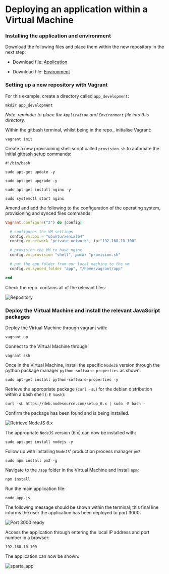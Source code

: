 # **Deploying an application within a Virtual Machine**

### **Installing the application and environment**

Download the following files and place them within the new repository in the next step:

- Download file: [Application](app)

- Download file: [Environment](environment)

### **Setting up a new repository with Vagrant**

For this example, create a directory called `app_development`:

    mkdir app_development

_Note: reminder to place the `Application` and `Environment` file into this directory._

Within the gitbash terminal, whilst being in the repo., initialise Vagrant:

    vagrant init

Create a new provisioning shell script called `provision.sh` to automate the initial gitbash setup commands:

```gitbash
#!/bin/bash

sudo apt-get update -y

sudo apt-get upgrade -y

sudo apt-get install nginx -y

sudo systemctl start nginx
```

Amend and add the following to the configuration of the operating system, provisioning and synced files commands:

```ruby
Vagrant.configure("2") do |config|

  # configures the VM settings
  config.vm.box = "ubuntu/xenial64"
  config.vm.network "private_network", ip:"192.168.10.100"

  # provision the VM to have nginx
  config.vm.provision "shell", path: "provision.sh"

  # put the app folder from our local machine to the vm
  config.vm.synced_folder "app", "/home/vagrant/app"

end
```

Check the repo. contains all of the relevant files:

![Repository](/tech230_app_deployment/images/repo.PNG)

### **Deploy the Virtual Machine and install the relevant JavaScript packages**

Deploy the Virtual Machine through vagrant with:

    vagrant up

Connect to the Virtual Machine through:

    vagrant ssh

Once in the Virtual Machine, install the specific `NodeJS` version through the python package manager `python-software-properties` as shown:

    sudo apt-get install python-software-properties -y

Retrieve the appropriate package (`curl -sL`) for the debian distribution within a bash shell (`-E bash`):

    curl -sL https://deb.nodesource.com/setup_6.x | sudo -E bash -

Confirm the package has been found and is being installed.

![Retrieve NodeJS 6.x](/tech230_app_deployment/images/curl.PNG)

The appropriate `NodeJS` version (6.x) can now be installed with:

    sudo apt-get install nodejs -y

Follow up with installing `NodeJS`' production process manager `pm2`:

    sudo npm install pm2 -g

Navigate to the `/app` folder in the Virtual Machine and install `npm`:

    npm install

Run the main application file:

    node app.js

The following message should be shown within the terminal; this final line informs the user the application has been deployed to port 3000:

![Port 3000 ready](/tech230_app_deployment/images/port_ready.PNG)

Access the application through entering the local IP address and port number in a browser:

    192.168.10.100

The application can now be shown:

![sparta_app](/tech230_app_deployment/images/sparta_test.PNG)


